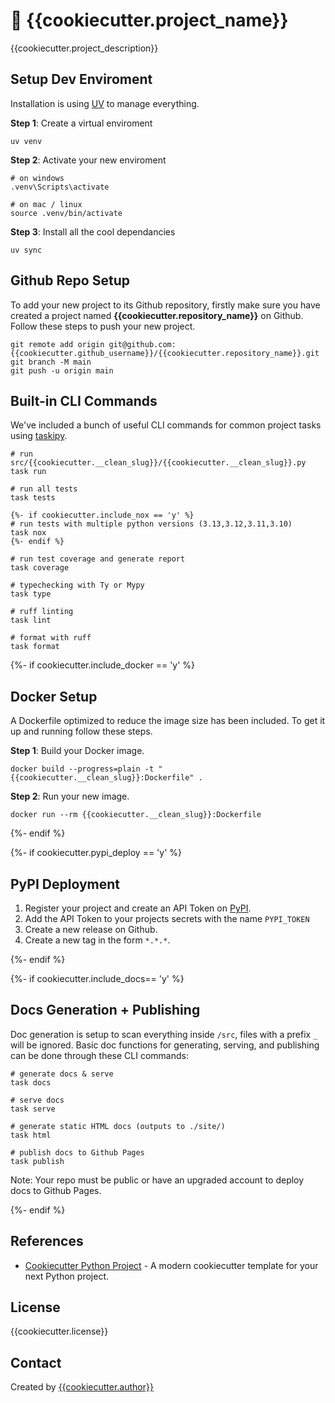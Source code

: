 # :rocket: {{cookiecutter.project_name}}

{{cookiecutter.project_description}}

## Setup Dev Enviroment

Installation is using [UV](https://docs.astral.sh/uv/) to manage everything.

**Step 1**: Create a virtual enviroment

```
uv venv
```

**Step 2**: Activate your new enviroment

```
# on windows
.venv\Scripts\activate

# on mac / linux
source .venv/bin/activate
```

**Step 3**: Install all the cool dependancies

```
uv sync
```

## Github Repo Setup

To add your new project to its Github repository, firstly make sure you have created a project named **{{cookiecutter.repository_name}}** on Github.
Follow these steps to push your new project.

```
git remote add origin git@github.com:{{cookiecutter.github_username}}/{{cookiecutter.repository_name}}.git
git branch -M main
git push -u origin main
```

## Built-in CLI Commands

We've included a bunch of useful CLI commands for common project tasks using [taskipy](https://github.com/taskipy/taskipy).

```
# run src/{{cookiecutter.__clean_slug}}/{{cookiecutter.__clean_slug}}.py
task run

# run all tests
task tests

{%- if cookiecutter.include_nox == 'y' %}
# run tests with multiple python versions (3.13,3.12,3.11,3.10)
task nox
{%- endif %}

# run test coverage and generate report
task coverage

# typechecking with Ty or Mypy
task type

# ruff linting
task lint

# format with ruff
task format
```

{%- if cookiecutter.include_docker == 'y' %}

## Docker Setup

A Dockerfile optimized to reduce the image size has been included. To get it up and running follow these steps.

**Step 1**: Build your Docker image.

```
docker build --progress=plain -t "{{cookiecutter.__clean_slug}}:Dockerfile" .
```

**Step 2**: Run your new image.

```
docker run --rm {{cookiecutter.__clean_slug}}:Dockerfile
```

{%- endif %}

{%- if cookiecutter.pypi_deploy == 'y' %}

## PyPI Deployment

1. Register your project and create an API Token on [PyPI](https://pypi.org/).
2. Add the API Token to your projects secrets with the name `PYPI_TOKEN`
3. Create a new release on Github.
4. Create a new tag in the form `*.*.*`.

{%- endif %}

{%- if cookiecutter.include_docs== 'y' %}

## Docs Generation + Publishing

Doc generation is setup to scan everything inside `/src`, files with a prefix `_` will be ignored. Basic doc functions for generating, serving, and publishing can be done through these CLI commands:

```
# generate docs & serve
task docs

# serve docs
task serve

# generate static HTML docs (outputs to ./site/)
task html

# publish docs to Github Pages
task publish
```

Note: Your repo must be public or have an upgraded account to deploy docs to Github Pages.

{%- endif %}

## References

- [Cookiecutter Python Project](https://github.com/wyattferguson/cookiecutter-python-uv) - A modern cookiecutter template for your next Python project.

## License

{{cookiecutter.license}}

## Contact

Created by [{{cookiecutter.author}}](https://github.com/{{cookiecutter.github_username}})
